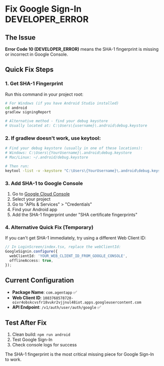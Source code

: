 # Fix Google Sign-In DEVELOPER_ERROR

## The Issue
**Error Code 10 (DEVELOPER_ERROR)** means the SHA-1 fingerprint is missing or incorrect in Google Console.

## Quick Fix Steps

### 1. Get SHA-1 Fingerprint
Run this command in your project root:

```bash
# For Windows (if you have Android Studio installed)
cd android
gradlew signingReport

# Alternative method - find your debug keystore
# Usually located at: C:\Users\{username}\.android\debug.keystore
```

### 2. If gradlew doesn't work, use keytool:
```bash
# Find your debug keystore (usually in one of these locations):
# Windows: C:\Users\{YourUsername}\.android\debug.keystore
# Mac/Linux: ~/.android/debug.keystore

# Then run:
keytool -list -v -keystore "C:\Users\{YourUsername}\.android\debug.keystore" -alias androiddebugkey -storepass android -keypass android
```

### 3. Add SHA-1 to Google Console
1. Go to [Google Cloud Console](https://console.cloud.google.com/)
2. Select your project
3. Go to "APIs & Services" > "Credentials"
4. Find your Android app
5. Add the SHA-1 fingerprint under "SHA certificate fingerprints"

### 4. Alternative Quick Fix (Temporary)
If you can't get SHA-1 immediately, try using a different Web Client ID:

```typescript
// In LoginScreen/index.tsx, replace the webClientId:
GoogleSignin.configure({
  webClientId: 'YOUR_WEB_CLIENT_ID_FROM_GOOGLE_CONSOLE',
  offlineAccess: true,
});
```

## Current Configuration
- **Package Name**: `com.agentapp` ✅
- **Web Client ID**: `1083768578728-oivr4obskcvsfr18vukr2vjjnul48iot.apps.googleusercontent.com`
- **API Endpoint**: `/v1/auth/user/auth/google` ✅

## Test After Fix
1. Clean build: `npm run android`
2. Test Google Sign-In
3. Check console logs for success

The SHA-1 fingerprint is the most critical missing piece for Google Sign-In to work.

